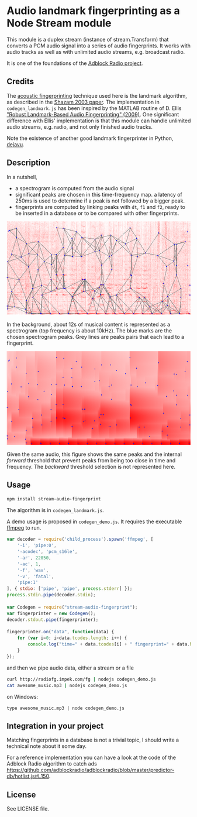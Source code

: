 # Audio landmark fingerprinting as a Node Stream module

This module is a duplex stream (instance of stream.Transform) that converts a PCM audio signal into a series of audio fingerprints. It works with audio tracks as well as with unlimited audio streams, e.g. broadcast radio.

It is one of the foundations of the [Adblock Radio project](https://github.com/adblockradio/adblockradio).

## Credits

The [acoustic fingerprinting](https://en.wikipedia.org/wiki/Acoustic_fingerprint) technique used here is the landmark algorithm, as described in the [Shazam 2003 paper](http://www.ee.columbia.edu/~dpwe/papers/Wang03-shazam.pdf).
The implementation in ```codegen_landmark.js``` has been inspired by the MATLAB routine of D. Ellis ["Robust Landmark-Based Audio Fingerprinting" (2009)](http://labrosa.ee.columbia.edu/matlab/fingerprint/). One significant difference with Ellis' implementation is that this module can handle unlimited audio streams, e.g. radio, and not only finished audio tracks.

Note the existence of another good landmark fingerprinter in Python, [dejavu](https://github.com/worldveil/dejavu).

## Description

In a nutshell,
- a spectrogram is computed from the audio signal
- significant peaks are chosen in this time-frequency map. a latency of 250ms is used to determine if a peak is not followed by a bigger peak.
- fingerprints are computed by linking peaks with ```dt```, ```f1``` and ```f2```, ready to be inserted in a database or to be compared with other fingerprints.

![Spectrogram, peaks and pairs](out-fft.png)

In the background, about 12s of musical content is represented as a spectrogram (top frequency is about 10kHz). The blue marks are the chosen spectrogram peaks. Grey lines are peaks pairs that each lead to a fingerprint.

![Threshold and peaks](out-thr.png)

Given the same audio, this figure shows the same peaks and the internal *forward* threshold that prevent peaks from being too close in time and frequency. The *backward* threshold selection is not represented here.

## Usage

```sh
npm install stream-audio-fingerprint
```

The algorithm is in ```codegen_landmark.js```.

A demo usage is proposed in ```codegen_demo.js```. It requires the executable [ffmpeg](https://ffmpeg.org/download.html) to run.

```javascript
var decoder = require('child_process').spawn('ffmpeg', [
	'-i', 'pipe:0',
	'-acodec', 'pcm_s16le',
	'-ar', 22050,
	'-ac', 1,
	'-f', 'wav',
	'-v', 'fatal',
	'pipe:1'
], { stdio: ['pipe', 'pipe', process.stderr] });
process.stdin.pipe(decoder.stdin);

var Codegen = require("stream-audio-fingerprint");
var fingerprinter = new Codegen();
decoder.stdout.pipe(fingerprinter);

fingerprinter.on("data", function(data) {
	for (var i=0; i<data.tcodes.length; i++) {
		console.log("time=" + data.tcodes[i] + " fingerprint=" + data.hcodes[i]);
	}
});
```

and then we pipe audio data, either a stream or a file

```sh
curl http://radiofg.impek.com/fg | nodejs codegen_demo.js
cat awesome_music.mp3 | nodejs codegen_demo.js
```
on Windows:
```
type awesome_music.mp3 | node codegen_demo.js
```

## Integration in your project

Matching fingerprints in a database is not a trivial topic, I should write a technical note about it some day.

For a reference implementation you can have a look at the code of the Adblock Radio algorithm to catch ads https://github.com/adblockradio/adblockradio/blob/master/predictor-db/hotlist.js#L150.

## License

See LICENSE file.
